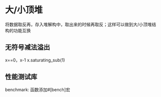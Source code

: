 # 大/小顶堆

将数据取反再，存入堆解构中，取出来的时候再取反；这样可以做到大/小顶堆结构的功能互换

## 无符号减法溢出

x==0，x-1
x.saturating_sub(1)

## 性能测试库

benchmark: 函数添加#[bench]宏
